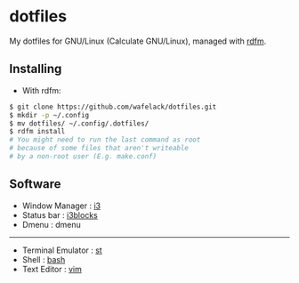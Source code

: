 dotfiles
========

My dotfiles for GNU/Linux (Calculate GNU/Linux), managed with [rdfm](https://github.com/wafelack/rdfm).

Installing
----------

* With rdfm:
```bash
$ git clone https://github.com/wafelack/dotfiles.git
$ mkdir -p ~/.config
$ mv dotfiles/ ~/.config/.dotfiles/
$ rdfm install
# You might need to run the last command as root
# because of some files that aren't writeable
# by a non-root user (E.g. make.conf)
```

Software
--------

- Window Manager   : [i3](i3/)
- Status bar       : [i3blocks](i3blocks/)
- Dmenu            : dmenu

---

- Terminal Emulator   : [st](st_config.h)
- Shell               : [bash](bashrc)
- Text Editor         : [vim](vim/)
